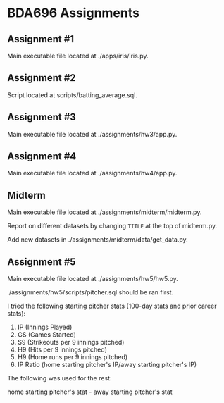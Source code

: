 # BDA696 Assignments

## Assignment #1

Main executable file located at ./apps/iris/iris.py.

## Assignment #2

Script located at scripts/batting_average.sql.

## Assignment #3

Main executable file located at ./assignments/hw3/app.py.

## Assignment #4

Main executable file located at ./assignments/hw4/app.py.

## Midterm

Main executable file located at ./assignments/midterm/midterm.py.

Report on different datasets by changing `TITLE` at the top of midterm.py.

Add new datasets in ./assignments/midterm/data/get_data.py.

## Assignment #5

Main executable file located at ./assignments/hw5/hw5.py.

./assignments/hw5/scripts/pitcher.sql should be ran first.

I tried the following starting pitcher stats (100-day stats and prior career stats):

1. IP (Innings Played)
2. GS (Games Started)
3. S9 (Strikeouts per 9 innings pitched)
4. H9 (Hits per 9 innings pitched)
5. H9 (Home runs per 9 innings pitched)
6. IP Ratio (home starting pitcher's IP/away starting pitcher's IP)

The following was used for the rest:

home starting pitcher's stat - away starting pitcher's stat
